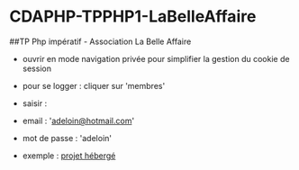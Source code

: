 # CDAPHP-TPPHP1-LaBelleAffaire

##TP Php impératif  - Association La Belle Affaire

- ouvrir en mode navigation privée pour simplifier la gestion du cookie de session

- pour se logger : cliquer sur 'membres'

- saisir :

- email : 'adeloin@hotmail.com'

- mot de passe : 'adeloin'

- exemple : [projet hébergé](https://tp1php.000webhostapp.com)
